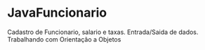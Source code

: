 # JavaFuncionario
Cadastro de Funcionario, salario e taxas. Entrada/Saida de dados. Trabalhando com Orientação a Objetos
